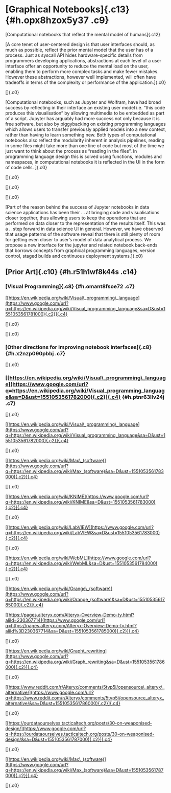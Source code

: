 [Graphical Notebooks]{.c13} {#h.opx8hzox5y37 .c9}
===========================

[Computational notebooks that reflect the mental model of humans]{.c12}

[A core tenet of user-centered design is that user interfaces should, as
much as possible, reflect the prior mental model that the user has of a
process. Just as syscall API hides hardware-specific details from
programmers developing applications, abstractions at each level of a
user interface offer an opportunity to reduce the mental load on the
user, enabling them to perform more complex tasks and make fewer
mistakes. However these abstractions, however well implemented, will
often have tradeoffs in terms of the complexity or performance of the
application.]{.c0}

[]{.c0}

[Computational notebooks, such as Jupyter and Wolfram, have had broad
success by reflecting in their interface an existing user model i.e.
“this code produces this visualisation” by allowing multimedia to be
embedded as part of a script. Jupyter has arguably had more success not
only because it is free software, but also by piggybacking on existing
programming languages which allows users to transfer previously applied
models into a new context, rather than having to learn something new.
Both types of computational notebooks also reflect the modularity
inherent in analysis pipelines, reading in some files might take more
than one line of code but most of the time we just want to think about
the process as “reading in the files”. In programming language design
this is solved using functions, modules and namespaces, in computational
notebooks it is reflected in the UI in the form of code cells. ]{.c0}

[]{.c0}

[]{.c0}

[]{.c0}

[Part of the reason behind the success of Jupyter notebooks in data
science applications has been their … at bringing code and
visualisations closer together, thus allowing users to keep the
operations that are performed on data closer to the representation of
the results itself. This was a .. step forward in data science UI in
general. However, we have observed that usage patterns of the software
reveal that there is still plenty of room for getting even closer to
user’s model of data analytical process. We propose a new interface for
the jupyter and related notebook back-ends that borrows concepts from
graphical programming languages, version control, staged builds and
continuous deployment systems.]{.c0}

[Prior Art]{.c10} {#h.r51h1wf8k44s .c14}
-----------------

### [Visual Programming]{.c8} {#h.omant8fsoe72 .c7}

[[https://en.wikipedia.org/wiki/Visual\_programming\_language](https://www.google.com/url?q=https://en.wikipedia.org/wiki/Visual_programming_language&sa=D&ust=1551053561781000){.c2}]{.c4}

[]{.c0}

[]{.c0}

### [Other directions for improving notebook interfaces]{.c8} {#h.x2nzp090pbbj .c7}

[]{.c0}

### [[https://en.wikipedia.org/wiki/Visual\_programming\_language](https://www.google.com/url?q=https://en.wikipedia.org/wiki/Visual_programming_language&sa=D&ust=1551053561782000){.c2}]{.c4} {#h.ptnr63llv24j .c7}

[]{.c0}

[[https://en.wikipedia.org/wiki/Visual\_programming\_language](https://www.google.com/url?q=https://en.wikipedia.org/wiki/Visual_programming_language&sa=D&ust=1551053561782000){.c2}]{.c4}

[]{.c0}

[[https://en.wikipedia.org/wiki/Max\_(software)](https://www.google.com/url?q=https://en.wikipedia.org/wiki/Max_(software)&sa=D&ust=1551053561783000){.c2}]{.c4}

[]{.c0}

[[https://en.wikipedia.org/wiki/KNIME](https://www.google.com/url?q=https://en.wikipedia.org/wiki/KNIME&sa=D&ust=1551053561783000){.c2}]{.c4}

[]{.c0}

[[https://en.wikipedia.org/wiki/LabVIEW](https://www.google.com/url?q=https://en.wikipedia.org/wiki/LabVIEW&sa=D&ust=1551053561783000){.c2}]{.c4}

[]{.c0}

[[https://en.wikipedia.org/wiki/WebML](https://www.google.com/url?q=https://en.wikipedia.org/wiki/WebML&sa=D&ust=1551053561784000){.c2}]{.c4}

[]{.c0}

[[https://en.wikipedia.org/wiki/Orange\_(software)](https://www.google.com/url?q=https://en.wikipedia.org/wiki/Orange_(software)&sa=D&ust=1551053561785000){.c2}]{.c4}

[[https://pages.alteryx.com/Alteryx-Overview-Demo-ty.html?aliId=230367714](https://www.google.com/url?q=https://pages.alteryx.com/Alteryx-Overview-Demo-ty.html?aliId%3D230367714&sa=D&ust=1551053561785000){.c2}]{.c4}

[]{.c0}

[[https://en.wikipedia.org/wiki/Graph\_rewriting](https://www.google.com/url?q=https://en.wikipedia.org/wiki/Graph_rewriting&sa=D&ust=1551053561786000){.c2}]{.c4}

[]{.c0}

[[https://www.reddit.com/r/Alteryx/comments/5tvp5i/opensource\_alteryx\_alternative/](https://www.google.com/url?q=https://www.reddit.com/r/Alteryx/comments/5tvp5i/opensource_alteryx_alternative/&sa=D&ust=1551053561786000){.c2}]{.c4}

[]{.c0}

[[https://ourdataourselves.tacticaltech.org/posts/30-on-weaponised-design/](https://www.google.com/url?q=https://ourdataourselves.tacticaltech.org/posts/30-on-weaponised-design/&sa=D&ust=1551053561787000){.c2}]{.c4}

[]{.c0}

[[https://en.wikipedia.org/wiki/Max\_(software)](https://www.google.com/url?q=https://en.wikipedia.org/wiki/Max_(software)&sa=D&ust=1551053561787000){.c2}]{.c4}

[]{.c0}
